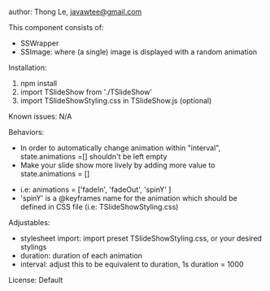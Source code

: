 author: Thong Le, javawtee@gmail.com

This component consists of:
- SSWrapper
- SSImage: where (a single) image is displayed with a random animation

Installation:
1. npm install
2. import TSlideShow from './TSlideShow'
3. import TSlideShowStyling.css in TSlideShow.js (optional)

Known issues: N/A

Behaviors:
- In order to automatically change animation within "interval", state.animations =[] shouldn't be left empty
- Make your slide show more lively by adding more value to state.animations = []
+ i.e: animations = ['fadeIn', 'fadeOut', 'spinY' ]
+ 'spinY' is a @keyframes name for the animation which should be defined in CSS file (i.e: TSlideShowStyling.css)

Adjustables:
- stylesheet import: import preset TSlideShowStyling.css, or your desired stylings
- duration: duration of each animation
- interval: adjust this to be equivalent to duration, 1s duration = 1000

License: Default
